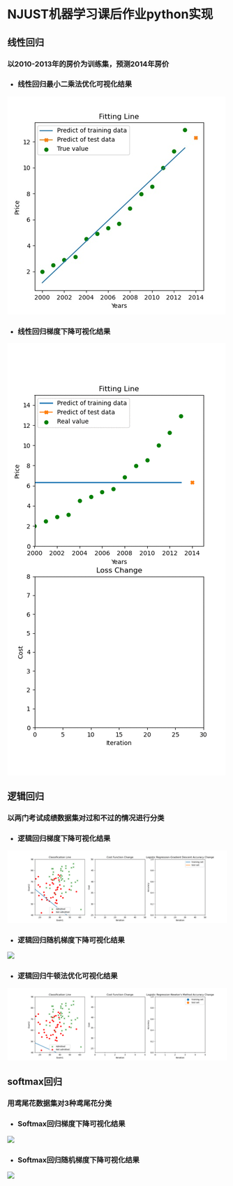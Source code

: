 # NJUST机器学习课后作业python实现
## 线性回归
### 以2010-2013年的房价为训练集，预测2014年房价
- ### 线性回归最小二乘法优化可视化结果
![](./res/LinearRegression_close_form_Fitting_Line.jpg)
- ### 线性回归梯度下降可视化结果
![](./res/Linear_Regression_GradientDescend.gif)
## 逻辑回归
### 以两门考试成绩数据集对过和不过的情况进行分类
- ### 逻辑回归梯度下降可视化结果
![](./res/LogisticRegression_GD.gif)
- ### 逻辑回归随机梯度下降可视化结果
![](./res/LogisticRegression_SGD.gif)
- ### 逻辑回归牛顿法优化可视化结果
![](./res/LogisticRegression_NM.gif)
## softmax回归
### 用鸢尾花数据集对3种鸢尾花分类
- ### Softmax回归梯度下降可视化结果
![](./res/SoftmaxRegression_GD.gif)
- ### Softmax回归随机梯度下降可视化结果
![](./res/SoftmaxRegression_SGD.gif)
